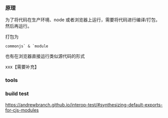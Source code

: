### 原理

为了将代码在生产环境、node 或者浏览器上运行，需要将代码进行编译/打包，然后再运行。

打包为

```
commonjs` & `module
```

也有在浏览器直接运行类似源代码的形式

xxx【需要补充】

### tools

### build test

https://andrewbranch.github.io/interop-test/#synthesizing-default-exports-for-cjs-modules
